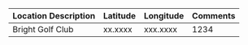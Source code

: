 Location Description | Latitude | Longitude | Comments
---------------------|----------|-----------|---------
Bright Golf Club | xx.xxxx | xxx.xxxx | 1234

